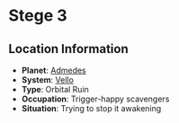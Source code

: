 # Stege 3

## Location Information
- **Planet**: [Admedes](../planet--admedes.md)
- **System**: [Vello](../../../system--vello.md)
- **Type**: Orbital Ruin
- **Occupation**: Trigger-happy scavengers
- **Situation**: Trying to stop it awakening